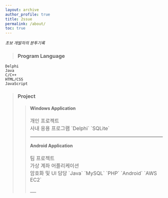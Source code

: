 ```yaml
---
layout: archive
author_profile: true
title: 2ssue
permalink: /about/
toc: true
---
```


<p style="font-size: small;font-style: italic">초보 개발자의 분투기록</p>

> ###  Program Language

`Delphi`  
`Java`  
`C/C++`  
`HTML/CSS`  
`JavaScript`  

> ### Project
> >#### Windows Application 
> ><p style="font-size: 16px"> 
> >개인 프로젝트<br>
> >사내 응용 프로그램  
> >`Delphi`  
> >`SQLite`  
> ></p>
> >
> >___
> >
> >#### Android Application
> ><p style="font-size: 16px"> 
> >팀 프로젝트<br>
> >가상 계좌 어플리케이션<br>
> >암호화 및 UI 담당 
> >`Java`  
> >`MySQL`  
> >`PHP`  
> >`Android`  
> >`AWS EC2`  
> ></p>
> >___

